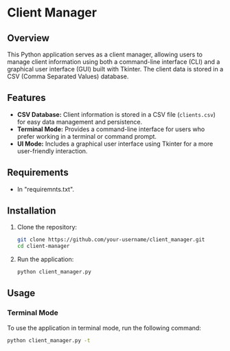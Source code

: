 # Client Manager

## Overview

This Python application serves as a client manager, allowing users to manage client information using both a command-line interface (CLI) and a graphical user interface (GUI) built with Tkinter. 
The client data is stored in a CSV (Comma Separated Values) database.

## Features

- **CSV Database:** Client information is stored in a CSV file (`clients.csv`) for easy data management and persistence.
- **Terminal Mode:** Provides a command-line interface for users who prefer working in a terminal or command prompt.
- **UI Mode:** Includes a graphical user interface using Tkinter for a more user-friendly interaction.

## Requirements

- In "requiremnts.txt".

## Installation

1. Clone the repository:

    ```bash
    git clone https://github.com/your-username/client_manager.git
    cd client-manager
    ```

2. Run the application:

    ```bash
    python client_manager.py
    ```

## Usage

### Terminal Mode

To use the application in terminal mode, run the following command:

```bash
python client_manager.py -t
